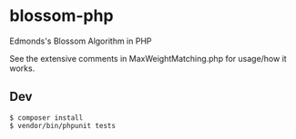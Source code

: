 # blossom-php
Edmonds's Blossom Algorithm in PHP

See the extensive comments in MaxWeightMatching.php for usage/how it works.

## Dev

    $ composer install
    $ vendor/bin/phpunit tests
